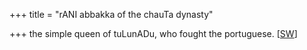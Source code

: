 +++
title = "rANI abbakka of the chauTa dynasty"

+++
the simple queen of tuLunADu, who fought the portuguese. \[[SW](http://swarajyamag.com/magazine/the-admiral-queen/)\]